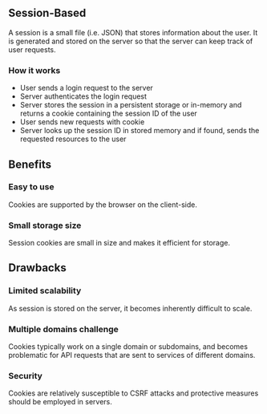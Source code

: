 ## Session-Based

A session is a small file (i.e. JSON) that stores information about the user. It is generated and stored on the server so that the server can keep track of user requests.

### How it works

- User sends a login request to the server
- Server authenticates the login request
- Server stores the session in a persistent storage or in-memory and returns a cookie containing the session ID of the user
- User sends new requests with cookie
- Server looks up the session ID in stored memory and if found, sends the requested resources to the user

## Benefits

### Easy to use

Cookies are supported by the browser on the client-side.

### Small storage size

Session cookies are small in size and makes it efficient for storage.

## Drawbacks

### Limited scalability

As session is stored on the server, it becomes inherently difficult to scale.

### Multiple domains challenge

Cookies typically work on a single domain or subdomains, and becomes problematic for API requests that are sent to services of different domains.

### Security

Cookies are relatively susceptible to CSRF attacks and protective measures should be employed in servers.
